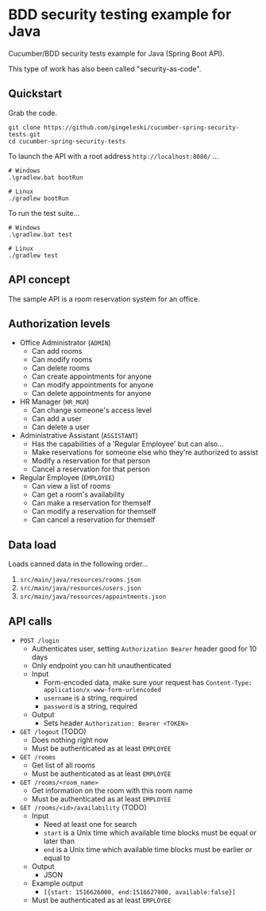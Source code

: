 
# BDD security testing example for Java

Cucumber/BDD security tests example for Java (Spring Boot API).

This type of work has also been called "security-as-code".

## Quickstart

Grab the code.

```
git clone https://github.com/gingeleski/cucumber-spring-security-tests.git
cd cucumber-spring-security-tests
```

To launch the API with a root address `http://localhost:8080/` ...

```
# Windows
.\gradlew.bat bootRun

# Linux
./gradlew bootRun
```

To run the test suite...

```
# Windows
.\gradlew.bat test

# Linux
./gradlew test
```

## API concept

The sample API is a room reservation system for an office.

## Authorization levels

- Office Administrator (`ADMIN`)
    - Can add rooms
    - Can modify rooms
    - Can delete rooms
    - Can create appointments for anyone
    - Can modify appointments for anyone
    - Can delete appointments for anyone
- HR Manager (`HR_MGR`)
    - Can change someone's access level
    - Can add a user
    - Can delete a user
- Administrative Assistant (`ASSISTANT`)
    - Has the capabilities of a 'Regular Employee' but can also...
    - Make reservations for someone else who they're authorized to assist
    - Modify a reservation for that person
    - Cancel a reservation for that person
- Regular Employee (`EMPLOYEE`)
    - Can view a list of rooms
    - Can get a room's availability
    - Can make a reservation for themself
    - Can modify a reservation for themself
    - Can cancel a reservation for themself

## Data load

Loads canned data in the following order...

1. `src/main/java/resources/rooms.json`
2. `src/main/java/resources/users.json`
3. `src/main/java/resources/appointments.json`

## API calls

- `POST /login`
    - Authenticates user, setting `Authorization Bearer` header good for 10 days
    - Only endpoint you can hit unauthenticated
    - Input
        - Form-encoded data, make sure your request has `Content-Type: application/x-www-form-urlencoded`
        - `username` is a string, required
        - `password` is a string, required
    - Output
        - Sets header `Authorization: Bearer <TOKEN>`
- `GET /logout` (TODO)
    - Does nothing right now
    - Must be authenticated as at least `EMPLOYEE`
- `GET /rooms`
    - Get list of all rooms
    - Must be authenticated as at least `EMPLOYEE`
- `GET /rooms/<room_name>`
    - Get information on the room with this room name
    - Must be authenticated as at least `EMPLOYEE`
- `GET /rooms/<id>/availability` (TODO)
    - Input
        - Need at least one for search
        - `start` is a Unix time which available time blocks must be equal or later than
        - `end` is a Unix time which available time blocks must be earlier or equal to
    - Output
        - JSON
    - Example output
        - `[{start: 1516626000, end:1516627800, available:false}]`
    - Must be authenticated as at least `EMPLOYEE`
